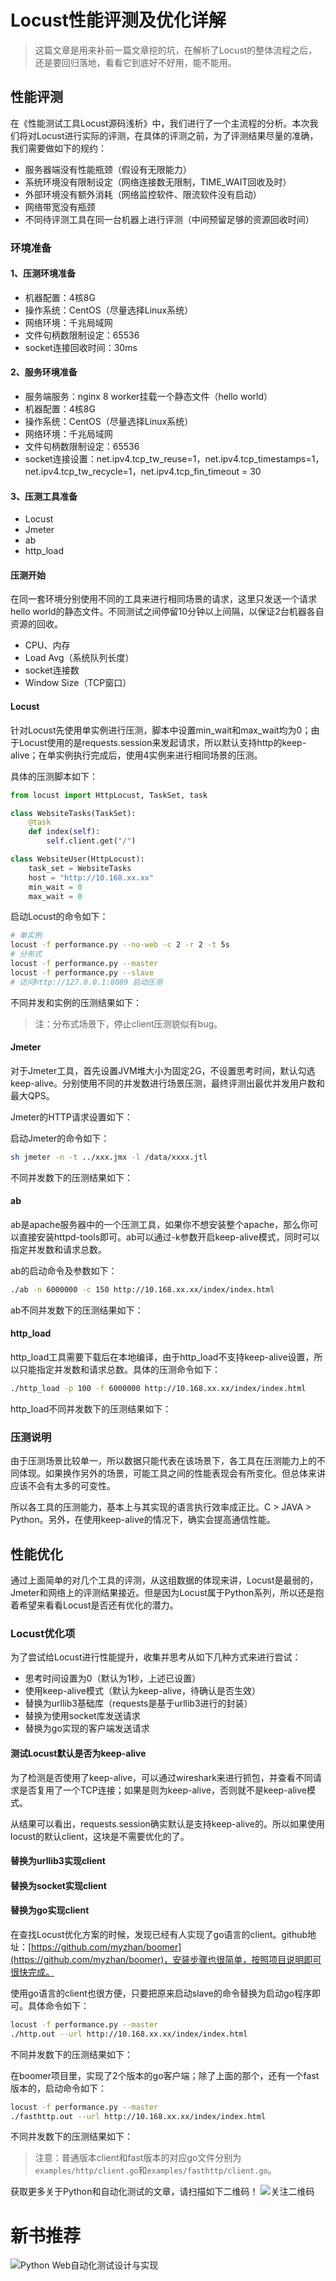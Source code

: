 # Locust性能评测及优化详解

> 这篇文章是用来补前一篇文章挖的坑，在解析了Locust的整体流程之后，还是要回归落地，看看它到底好不好用，能不能用。

## 性能评测
在《性能测试工具Locust源码浅析》中，我们进行了一个主流程的分析。本次我们将对Locust进行实际的评测，在具体的评测之前，为了评测结果尽量的准确，我们需要做如下的规约：
- 服务器端没有性能瓶颈（假设有无限能力）
- 系统环境没有限制设定（网络连接数无限制，TIME_WAIT回收及时）
- 外部环境没有额外消耗（网络监控软件、限流软件没有启动）
- 网络带宽没有瓶颈
- 不同待评测工具在同一台机器上进行评测（中间预留足够的资源回收时间）

### 环境准备
#### 1、压测环境准备
- 机器配置：4核8G
- 操作系统：CentOS（尽量选择Linux系统）
- 网络环境：千兆局域网
- 文件句柄数限制设定：65536
- socket连接回收时间：30ms

#### 2、服务环境准备
- 服务端服务：nginx 8 worker挂载一个静态文件（hello world）
- 机器配置：4核8G
- 操作系统：CentOS（尽量选择Linux系统）
- 网络环境：千兆局域网
- 文件句柄数限制设定：65536
- socket连接设置：net.ipv4.tcp_tw_reuse=1，net.ipv4.tcp_timestamps=1，net.ipv4.tcp_tw_recycle=1，net.ipv4.tcp_fin_timeout = 30

#### 3、压测工具准备
- Locust
- Jmeter
- ab
- http_load

####  压测开始
在同一套环境分别使用不同的工具来进行相同场景的请求，这里只发送一个请求hello world的静态文件。不同测试之间停留10分钟以上间隔，以保证2台机器各自资源的回收。
- CPU、内存
- Load Avg（系统队列长度）
- socket连接数
- Window Size（TCP窗口）

#### Locust
针对Locust先使用单实例进行压测，脚本中设置min_wait和max_wait均为0；由于Locust使用的是requests.session来发起请求，所以默认支持http的keep-alive；在单实例执行完成后，使用4实例来进行相同场景的压测。

具体的压测脚本如下：
```python
from locust import HttpLocust, TaskSet, task

class WebsiteTasks(TaskSet):
    @task
    def index(self):
        self.client.get("/")

class WebsiteUser(HttpLocust):
    task_set = WebsiteTasks
    host = "http://10.168.xx.xx"
    min_wait = 0
    max_wait = 0
```
启动Locust的命令如下：
```bash
# 单实例
locust -f performance.py --no-web -c 2 -r 2 -t 5s
# 分布式
locust -f performance.py --master
locust -f performance.py --slave
# 访问http://127.0.0.1:8089 启动压测
```

不同并发和实例的压测结果如下：
![]()

> 注：分布式场景下，停止client压测貌似有bug。

#### Jmeter
对于Jmeter工具，首先设置JVM堆大小为固定2G，不设置思考时间，默认勾选keep-alive。分别使用不同的并发数进行场景压测，最终评测出最优并发用户数和最大QPS。

Jmeter的HTTP请求设置如下：
![]()

启动Jmeter的命令如下：
```bash
sh jmeter -n -t ../xxx.jmx -l /data/xxxx.jtl
```

不同并发数下的压测结果如下：
![]()


#### ab
ab是apache服务器中的一个压测工具，如果你不想安装整个apache，那么你可以直接安装httpd-tools即可。ab可以通过-k参数开启keep-alive模式，同时可以指定并发数和请求总数。

ab的启动命令及参数如下：
```bash
./ab -n 6000000 -c 150 http://10.168.xx.xx/index/index.html
```
ab不同并发数下的压测结果如下：
![]()

#### http_load
http_load工具需要下载后在本地编译，由于http_load不支持keep-alive设置，所以只能指定并发数和请求总数。具体的压测命令如下：
```bash
./http_load -p 100 -f 6000000 http://10.168.xx.xx/index/index.html
```
http_load不同并发数下的压测结果如下：
![]()


### 压测说明
由于压测场景比较单一，所以数据只能代表在该场景下，各工具在压测能力上的不同体现。如果换作另外的场景，可能工具之间的性能表现会有所变化。但总体来讲应该不会有太多的可变性。

所以各工具的压测能力，基本上与其实现的语言执行效率成正比。C > JAVA > Python。另外，在使用keep-alive的情况下，确实会提高通信性能。

## 性能优化
通过上面简单的对几个工具的评测，从这组数据的体现来讲，Locust是最弱的，Jmeter和网络上的评测结果接近。但是因为Locust属于Python系列，所以还是抱着希望来看看Locust是否还有优化的潜力。

### Locust优化项
为了尝试给Locust进行性能提升，收集并思考从如下几种方式来进行尝试：
- 思考时间设置为0（默认为1秒，上述已设置）
- 使用keep-alive模式（默认为keep-alive，待确认是否生效）
- 替换为urllib3基础库（requests是基于urllib3进行的封装）
- 替换为使用socket库发送请求
- 替换为go实现的客户端发送请求

#### 测试Locust默认是否为keep-alive
为了检测是否使用了keep-alive，可以通过wireshark来进行抓包，并查看不同请求是否复用了一个TCP连接；如果是则为keep-alive，否则就不是keep-alive模式。
![]()

从结果可以看出，requests.session确实默认是支持keep-alive的。所以如果使用locust的默认client，这块是不需要优化的了。

#### 替换为urllib3实现client


#### 替换为socket实现client


#### 替换为go实现client
在查找Locust优化方案的时候，发现已经有人实现了go语言的client。github地址：[https://github.com/myzhan/boomer](https://github.com/myzhan/boomer)，安装步骤也很简单，按照项目说明即可很快完成。

使用go语言的client也很方便，只要把原来启动slave的命令替换为启动go程序即可。具体命令如下：
```bash
locust -f performance.py --master
./http.out --url http://10.168.xx.xx/index/index.html
```
不同并发数下的压测结果如下：
![]()

在boomer项目里，实现了2个版本的go客户端；除了上面的那个，还有一个fast版本的，启动命令如下：
```bash
locust -f performance.py --master
./fasthttp.out --url http://10.168.xx.xx/index/index.html
```
不同并发数下的压测结果如下：
![]()

> 注意：普通版本client和fast版本的对应go文件分别为`examples/http/client.go`和`examples/fasthttp/client.go`。

获取更多关于Python和自动化测试的文章，请扫描如下二维码！
![关注二维码](https://img-blog.csdnimg.cn/20190117103222240.jpg?x-oss-process=image/watermark,type_ZmFuZ3poZW5naGVpdGk,shadow_10,text_aHR0cHM6Ly9ibG9nLmNzZG4ubmV0L2ZpdmUz,size_16,color_FFFFFF,t_70)

# 新书推荐
![Python Web自动化测试设计与实现](https://img-blog.csdnimg.cn/20190117100818307.jpg?x-oss-process=image/watermark,type_ZmFuZ3poZW5naGVpdGk,shadow_10,text_aHR0cHM6Ly9ibG9nLmNzZG4ubmV0L2ZpdmUz,size_16,color_FFFFFF,t_70)
